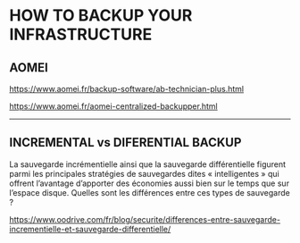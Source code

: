 # HOW TO BACKUP YOUR INFRASTRUCTURE

## AOMEI

https://www.aomei.fr/backup-software/ab-technician-plus.html

https://www.aomei.fr/aomei-centralized-backupper.html


___

## INCREMENTAL vs DIFERENTIAL BACKUP

La sauvegarde incrémentielle ainsi que la sauvegarde différentielle figurent parmi les principales stratégies de sauvegardes dites « intelligentes » qui offrent l’avantage d’apporter des économies aussi bien sur le temps que sur l’espace disque. Quelles sont les différences entre ces types de sauvegarde ?

https://www.oodrive.com/fr/blog/securite/differences-entre-sauvegarde-incrementielle-et-sauvegarde-differentielle/

